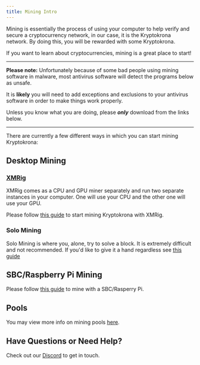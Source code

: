 ```yaml
---
title: Mining Intro
---
```


Mining is essentially the process of using your computer to help verify and secure a cryptocurrency network, in our case, it is the Kryptokrona network. By doing this, you will be rewarded with some Kryptokrona.

If you want to learn about cryptocurrencies, mining is a great place to start!

---

**Please note:** Unfortunately because of some bad people using mining software in malware, most antivirus software will detect the programs below as unsafe.

It is **likely** you will need to add exceptions and exclusions to your antivirus software in order to make things work properly.

Unless you know what you are doing, please ***only*** download from the links below.

---

There are currently a few different ways in which you can start mining Kryptokrona:

## Desktop Mining


### [XMRig](https://github.com/xmrig/xmrig)

XMRig comes as a CPU and GPU miner separately and run two separate instances in your computer. One will use your CPU and the other one will use your GPU.

Please follow [this guide](XMRIG-Guide) to start mining Kryptokrona with XMRig.

### Solo Mining

Solo Mining is where you, alone, try to solve a block. It is extremely difficult and not recommended. If you'd like to give it a hand regardless see [this guide](CPU-Solo-Mining)

## SBC/Raspberry Pi Mining

Please follow [this guide](Mining-with-SBC) to mine with a SBC/Rasperry Pi.


## Pools

You may view more info on mining pools [here](Pools).

## Have Questions or Need Help?

Check out our [Discord](http://chat.kryptokrona.se) to get in touch.
